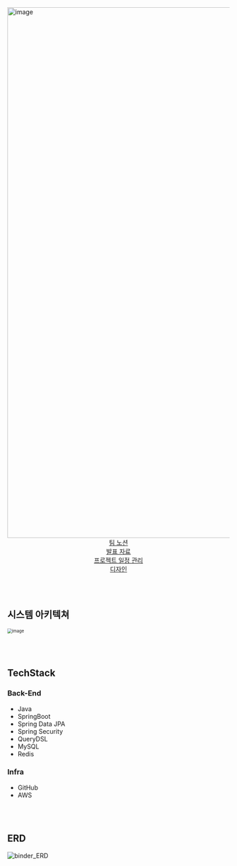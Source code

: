 <img width="1200" alt="image" src="https://github.com/user-attachments/assets/9a0a9ab6-fe80-4382-8065-0a63a5d85465" align="center" >

<div align="center">
    <a href="https://www.notion.so/Binder-85edd66e39e54bc290c8e053ff51fbfa?pvs=4" target="_blank">팀 노션</a> <br>
  		<a href="https://www.figma.com/slides/G0v3LES5oK7kD2a75jqnmd/Binder-PPT?node-id=5-117&node-type=slide&t=5wlvXtOL4FXsUWmY-0" target="_blank">발표 자료</a> <br>
    <a href="https://github.com/orgs/binder-binFinder/projects/2/views/1" target="_blank">프로젝트 일정 관리</a> <br>
    <a href="https://www.figma.com/design/4nQKAlDM46NCqIF0FFAYZa/Binder?t=dVcj3Zu55RJYg8kf-0" target="_blank">디자인</a> 

</div>

</br></br>

## 시스템 아키텍쳐

<img src="https://github.com/user-attachments/assets/83efcfce-ddd9-47d2-8c0f-202b87088a1a" alt="image" style="zoom:67%;" />

</br></br>

## TechStack

### Back-End

* Java
* SpringBoot
* Spring Data JPA
* Spring Security
* QueryDSL
* MySQL
* Redis

### Infra

* GitHub
* AWS

</br></br>

## ERD

![binder_ERD](https://github.com/user-attachments/assets/228d7f8f-b4ea-41bf-8156-c934d00cac50)

</br></br>
